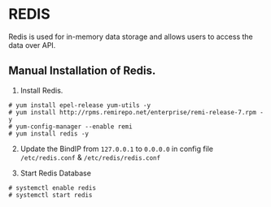 # REDIS

Redis is used for in-memory data storage and allows users to access the data over API. 

## Manual Installation of Redis.

1. Install Redis.

```
# yum install epel-release yum-utils -y
# yum install http://rpms.remirepo.net/enterprise/remi-release-7.rpm -y
# yum-config-manager --enable remi
# yum install redis -y
```

2. Update the BindIP from `127.0.0.1` to `0.0.0.0` in config file `/etc/redis.conf` & `/etc/redis/redis.conf`


3. Start Redis Database

```
# systemctl enable redis
# systemctl start redis
```

